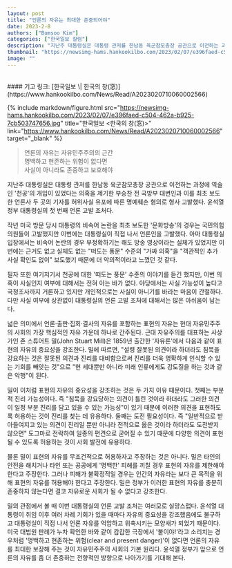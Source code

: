 ```yaml
---
layout: post
title: "언론의 자유는 최대한 존중되어야"
date: 2023-2-8
authors: ["Bumsoo Kim"]
categories: ["한국일보 칼럼"]
description: "지난주 대통령실은 대통령 관저를 한남동 육군참모총장 공관으로 이전하는 과정에 역술인 '천공'의 개입이 있었다는 의혹을 제기한 부승찬 전 국방부 대변인과 이를 최초 보도한 언론사 두 곳의 기자를 허위사실 유포에 따른 명예훼손 혐의로 형사 고발했다. 윤석열 정부 대통령실의 첫 번째 언론 고발 조처다."
thumbnail: "https://newsimg-hams.hankookilbo.com/2023/02/07/e396faed-c504-462a-b925-7cb503747656.jpg"
image: ""
---
```


<br>
#### 기고 링크: [한국일보 \| 한국의 창(窓)](https://www.hankookilbo.com/News/Read/A2023020710060002566)

{% include markdown/figure.html src="https://newsimg-hams.hankookilbo.com/2023/02/07/e396faed-c504-462a-b925-7cb503747656.jpg" title="한국일보 <한국의 창(窓)>" link="https://www.hankookilbo.com/News/Read/A2023020710060002566" target="_blank" %}

> 언론의 자유는 자유민주주의의 근간 <br> 명백하고 현존하는 위험이 없다면 <br> 사실이 아니라도 존중하고 보호해야

지난주 대통령실은 대통령 관저를 한남동 육군참모총장 공관으로 이전하는 과정에 역술인 '천공'의 개입이 있었다는 의혹을 제기한 부승찬 전 국방부 대변인과 이를 최초 보도한 언론사 두 곳의 기자를 허위사실 유포에 따른 명예훼손 혐의로 형사 고발했다. 윤석열 정부 대통령실의 첫 번째 언론 고발 조처다.

작년 미국 방문 당시 대통령의 비속어 논란을 최초 보도한 '문화방송'의 경우는 국민의힘 의원들이 고발했지만 이번에는 대통령실이 직접 나서 언론인을 고발했다. 아마 대통령실 입장에서는 비속어 논란의 경우 부정확하기는 해도 방송 영상이라는 실체가 있었지만 이번에는 근거도 없고 실체도 없는 "떠도는 풍문" 수준의 "가짜 의혹"을 "객관적인 추가 사실 확인도 없이" 보도했기 때문에 더 악의적이라고 느꼈던 것 같다.

필자 또한 여기저기서 천공에 대한 '떠도는 풍문' 수준의 이야기를 듣긴 했지만, 이번 의혹이 사실인지 여부에 대해서는 전혀 아는 바가 없다. 야당에서는 사실 가능성이 높다고 국정조사까지 거론하고 있지만 개인적으로는 사실이 아니기를 바라는 마음이 간절하다. 다만 사실 여부에 상관없이 대통령실의 언론 고발 조처에 대해서는 많은 아쉬움이 남는다.

넓은 의미에서 언론·출판·집회·결사의 자유를 포함하는 표현의 자유는 현대 자유민주주의 사회의 가장 핵심적인 자유 가운데 하나로 간주된다. 근대 자유주의를 대표하는 사상가인 존 스튜어트 밀(John Stuart Mill)은 1859년 출간한 '자유론'에서 다음과 같이 표현의 자유의 중요성을 강조한다. 밀에 따르면, "설령 잘못된 의견이라 하더라도 침묵을 강요하는 것은 잘못된 의견과 진리를 대비함으로써 진리를 더욱 명확하게 인식할 수 있는 기회를 빼앗는 것"으로 "현 세대뿐만 아니라 미래 인류에게도 강도질을 하는 것과 같은 악행"이 된다.

밀이 이처럼 표현의 자유의 중요성을 강조하는 것은 두 가지 이유 때문이다. 첫째는 부분적 진리 가능성이다. 즉 "침묵을 강요당하는 의견이 틀린 것이라 하더라도 그러한 의견이 일정 부분 진리를 담고 있을 수 있는 가능성"이 있기 때문에 이러한 의견을 표현하도록 허용하는 것이 진리를 찾는 데 유용하다. 둘째는 도전 필요성이다. 즉 "일반적으로 받아들여지고 있는 의견이 진리일 뿐만 아니라 전적으로 옳은 것이라 하더라도 도전받지 않으면" 도그마로 전락하여 일종의 편견으로 굳어질 수 있기 때문에 다양한 의견이 표현될 수 있도록 허용하는 것이 사회 발전에 유용하다.

물론 밀이 표현의 자유를 무조건적으로 허용하자고 주장하는 것은 아니다. 밀은 타인의 안전을 해치거나 타인 또는 공공에게 '명백한' 피해를 끼칠 경우 표현의 자유를 제한해야 한다고 주장한다. 그러나 피해가 불확정적일 경우는 인간의 자유라는 보다 큰 목적을 위해 표현의 자유를 허용해야 한다고 주장한다. 밀은 정부가 이러한 표현의 자유를 충분히 존중하지 않는다면 결코 자유로운 사회가 될 수 없다고 강조한다.

밀의 관점에서 볼 때 이번 대통령실의 언론 고발 조처는 여러모로 실망스럽다. 윤석열 대통령이 취임 이후 여러 차례 기회가 있을 때마다 자유의 중요성을 강조했음에도 불구하고 대통령실이 직접 나서 언론 자유를 억압하고 위축시키는 모양새가 되었기 때문이다. 미국 대법원 판례가 누차 확인한 바와 같이 캄캄한 극장에서 '불이야!'라고 소리치는 경우처럼 '명백하고 현존하는 위험(clear and present danger)'이 없다면 언론의 자유를 최대한 보장해 주는 것이 자유민주주의 사회의 기본 원리다. 윤석열 정부가 앞으로 언론의 자유를 좀 더 존중하는 전향적인 방향으로 나아가기를 기대해 본다.

<br>
